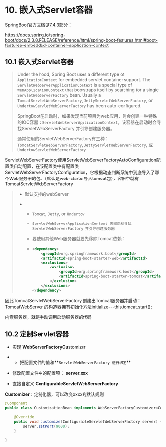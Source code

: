# 10.	嵌入式Servlet容器

SpringBoot官方文档见7.4.3部分：

https://docs.spring.io/spring-boot/docs/2.3.8.RELEASE/reference/html/spring-boot-features.html#boot-features-embedded-container-application-context

## 10.1	嵌入式Servlet容器

> Under the hood, Spring Boot uses a different type of `ApplicationContext` for embedded servlet container support. The `ServletWebServerApplicationContext` is a special type of `WebApplicationContext` that bootstraps itself by searching for a single `ServletWebServerFactory` bean. Usually a `TomcatServletWebServerFactory`, `JettyServletWebServerFactory`, or `UndertowServletWebServerFactory` has been auto-configured.
>
> SpringBoot在启动时，如果发现当前项目为web应用，则会创建一种特殊的IOC容器：`ServletWebServerApplicationContext`，该容器在启动时会寻找ServletWebServerFactory 并引导创建服务器。
>
> 通常使用的ServletWebServerFactory有三种：`TomcatServletWebServerFactory`, `JettyServletWebServerFactory`, 或 `UndertowServletWebServerFactory`

ServletWebServerFactory使用ServletWebServerFactoryAutoConfiguration配置类自动配置，在该配置类中有配置类ServletWebServerFactoryConfiguration，它根据动态判断系统中到底导入了哪个Web服务器的包。（默认是web-starter导入tomcat包），容器中就有 TomcatServletWebServerFactory

> - 默认支持的webServer
>
> - - `Tomcat`, `Jetty`, or `Undertow`
>
>   - `ServletWebServerApplicationContext 容器启动寻找ServletWebServerFactory 并引导创建服务器`
>
>   - 要使用其他Web服务器就要先移除Tomcat依赖：
>
>   - ```xml
>     <dependency>
>         <groupId>org.springframework.boot</groupId>
>         <artifactId>spring-boot-starter-web</artifactId>
>         <exclusions>
>             <exclusion>
>                 <groupId>org.springframework.boot</groupId>
>                 <artifactId>spring-boot-starter-tomcat</artifactId>
>             </exclusion>
>         </exclusions>
>     </dependency>
>     ```

因此TomcatServletWebServerFactory 创建出Tomcat服务器并启动：TomcatWebServer 的构造器拥有初始化方法initialize---this.tomcat.start();

内嵌服务器，就是手动调用启动服务器的代码



## 10.2	定制Servlet容器

- 实现  **WebServerFactoryCu**stomizer<ConfigurableServletWebServerFactory> 

- - 把配置文件的值和**`ServletWebServerFactory 进行绑定`**

- 修改配置文件中的配置项： **server.xxx**
- 直接自定义 **ConfigurableServletWebServerFactory** 

**Customizer**：定制化器，可以改变xxxx的默认规则

```java
@Component
public class CustomizationBean implements WebServerFactoryCustomizer<ConfigurableServletWebServerFactory> {

    @Override
    public void customize(ConfigurableServletWebServerFactory server) {
        server.setPort(9000);
    }

}
```

